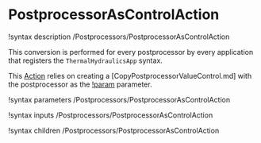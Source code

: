 # PostprocessorAsControlAction

!syntax description /Postprocessors/PostprocessorAsControlAction

This conversion is performed for every postprocessor by every application that registers the
`ThermalHydraulicsApp` syntax.

This [Action](source/actions/Action.md) relies on creating a [CopyPostprocessorValueControl.md]
with the postprocessor as the [!param](/Controls/CopyPostprocessorValueControl/postprocessor) parameter.

!syntax parameters /Postprocessors/PostprocessorAsControlAction

!syntax inputs /Postprocessors/PostprocessorAsControlAction

!syntax children /Postprocessors/PostprocessorAsControlAction
